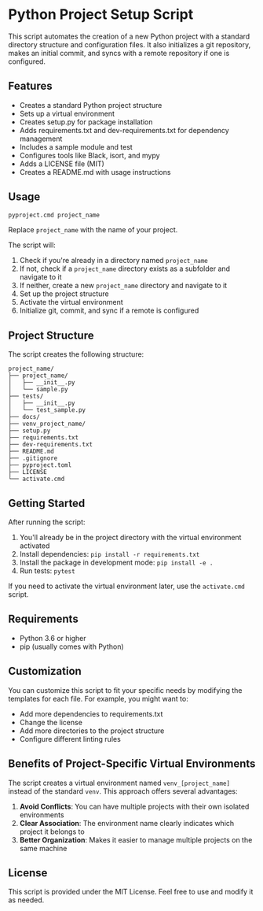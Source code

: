 # Python Project Setup Script

This script automates the creation of a new Python project with a standard directory structure and configuration files. It also initializes a git repository, makes an initial commit, and syncs with a remote repository if one is configured.

## Features

- Creates a standard Python project structure
- Sets up a virtual environment
- Creates setup.py for package installation
- Adds requirements.txt and dev-requirements.txt for dependency management
- Includes a sample module and test
- Configures tools like Black, isort, and mypy
- Adds a LICENSE file (MIT)
- Creates a README.md with usage instructions

## Usage

```bash
pyproject.cmd project_name
```

Replace `project_name` with the name of your project.

The script will:
1. Check if you're already in a directory named `project_name`
2. If not, check if a `project_name` directory exists as a subfolder and navigate to it
3. If neither, create a new `project_name` directory and navigate to it
4. Set up the project structure
5. Activate the virtual environment
6. Initialize git, commit, and sync if a remote is configured

## Project Structure

The script creates the following structure:

```
project_name/
├── project_name/
│   ├── __init__.py
│   └── sample.py
├── tests/
│   ├── __init__.py
│   └── test_sample.py
├── docs/
├── venv_project_name/
├── setup.py
├── requirements.txt
├── dev-requirements.txt
├── README.md
├── .gitignore
├── pyproject.toml
├── LICENSE
└── activate.cmd
```

## Getting Started

After running the script:

1. You'll already be in the project directory with the virtual environment activated
2. Install dependencies: `pip install -r requirements.txt`
3. Install the package in development mode: `pip install -e .`
4. Run tests: `pytest`

If you need to activate the virtual environment later, use the `activate.cmd` script.

## Requirements

- Python 3.6 or higher
- pip (usually comes with Python)

## Customization

You can customize this script to fit your specific needs by modifying the templates for each file. For example, you might want to:

- Add more dependencies to requirements.txt
- Change the license
- Add more directories to the project structure
- Configure different linting rules

## Benefits of Project-Specific Virtual Environments

The script creates a virtual environment named `venv_[project_name]` instead of the standard `venv`. This approach offers several advantages:

1. **Avoid Conflicts**: You can have multiple projects with their own isolated environments
2. **Clear Association**: The environment name clearly indicates which project it belongs to
3. **Better Organization**: Makes it easier to manage multiple projects on the same machine

## License

This script is provided under the MIT License. Feel free to use and modify it as needed.
